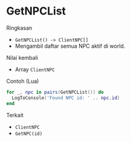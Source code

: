 # GetNPCList

Ringkasan
- `GetNPCList() -> ClientNPC[]`
- Mengambil daftar semua NPC aktif di world.

Nilai kembali
- Array `ClientNPC`

Contoh (Lua)
```lua
for _, npc in pairs(GetNPCList()) do
  LogToConsole('Found NPC id: ' .. npc.id)
end
```

Terkait
- `ClientNPC`
- `GetNPC(id)`

